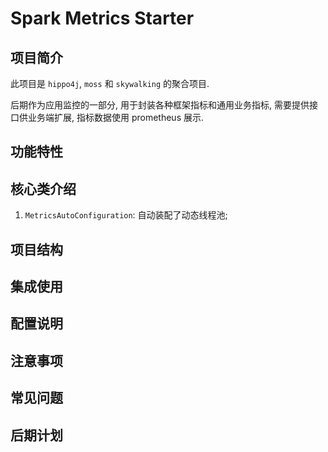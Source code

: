 # Spark Metrics Starter

## 项目简介

此项目是 `hippo4j`, `moss` 和 `skywalking` 的聚合项目.

后期作为应用监控的一部分, 用于封装各种框架指标和通用业务指标, 需要提供接口供业务端扩展, 指标数据使用 prometheus 展示.

## 功能特性

## 核心类介绍

1. `MetricsAutoConfiguration`: 自动装配了动态线程池;

## 项目结构

## 集成使用

## 配置说明

## 注意事项

## 常见问题

## 后期计划
